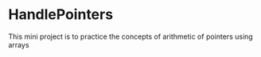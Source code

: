 # HandlePointers
This mini project is to practice the concepts of arithmetic of pointers using arrays
